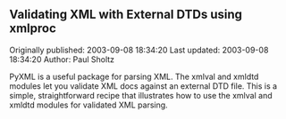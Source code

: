 ## Validating XML with External DTDs using xmlproc

Originally published: 2003-09-08 18:34:20
Last updated: 2003-09-08 18:34:20
Author: Paul Sholtz

PyXML is a useful package for parsing XML. The xmlval and xmldtd modules let you validate XML docs against an external DTD file. This is a simple, straightforward recipe that illustrates how to use the xmlval and xmldtd modules for validated XML parsing.